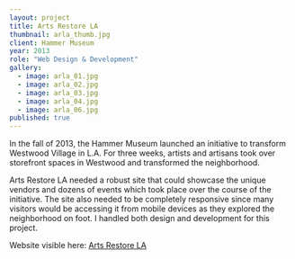 ```yaml
---
layout: project
title: Arts Restore LA
thumbnail: arla_thumb.jpg
client: Hammer Museum
year: 2013
role: "Web Design & Development"
gallery: 
  - image: arla_01.jpg
  - image: arla_02.jpg
  - image: arla_03.jpg
  - image: arla_04.jpg
  - image: arla_06.jpg
published: true
---
```



In the fall of 2013, the Hammer Museum launched an initiative to transform Westwood Village in L.A. For three weeks, artists and artisans took over storefront spaces in Westwood and transformed the neighborhood.

Arts Restore LA needed a robust site that could showcase the unique vendors and dozens of events which took place over the course of the initiative. The site also needed to be completely responsive since many visitors would be accessing it from mobile devices as they explored the neighborhood on foot. I handled both design and development for this project.

Website visible here: [Arts Restore LA](http://artsrestore.la)
